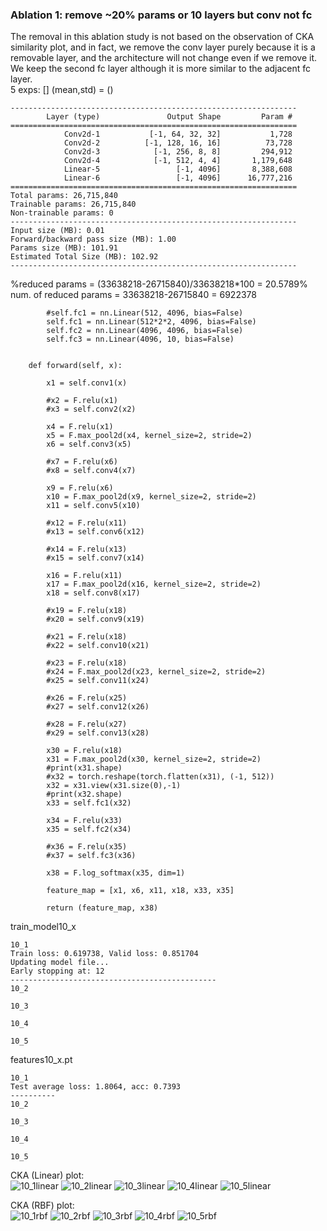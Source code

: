 ### Ablation 1: remove ~20% params or 10 layers but conv not fc
The removal in this ablation study is not based on the observation of CKA similarity plot, and in fact, we remove the conv layer purely because it is a removable layer, and the architecture will not change even if we remove it. We keep the second fc layer although it is more similar to the adjacent fc layer. <br>
5 exps: [] (mean,std) = ()
```
----------------------------------------------------------------
        Layer (type)               Output Shape         Param #
================================================================
            Conv2d-1           [-1, 64, 32, 32]           1,728
            Conv2d-2          [-1, 128, 16, 16]          73,728
            Conv2d-3            [-1, 256, 8, 8]         294,912
            Conv2d-4            [-1, 512, 4, 4]       1,179,648
            Linear-5                 [-1, 4096]       8,388,608
            Linear-6                 [-1, 4096]      16,777,216
================================================================
Total params: 26,715,840
Trainable params: 26,715,840
Non-trainable params: 0
----------------------------------------------------------------
Input size (MB): 0.01
Forward/backward pass size (MB): 1.00
Params size (MB): 101.91
Estimated Total Size (MB): 102.92
----------------------------------------------------------------
```
%reduced params = (33638218-26715840)/33638218\*100 = 20.5789% <br>
num. of reduced params = 33638218-26715840 = 6922378
```
        #self.fc1 = nn.Linear(512, 4096, bias=False)
        self.fc1 = nn.Linear(512*2*2, 4096, bias=False)
        self.fc2 = nn.Linear(4096, 4096, bias=False)
        self.fc3 = nn.Linear(4096, 10, bias=False)
        
        
    def forward(self, x):
        
        x1 = self.conv1(x)
        
        #x2 = F.relu(x1)
        #x3 = self.conv2(x2)
        
        x4 = F.relu(x1)
        x5 = F.max_pool2d(x4, kernel_size=2, stride=2)
        x6 = self.conv3(x5)
        
        #x7 = F.relu(x6)
        #x8 = self.conv4(x7)
        
        x9 = F.relu(x6)
        x10 = F.max_pool2d(x9, kernel_size=2, stride=2)
        x11 = self.conv5(x10)
        
        #x12 = F.relu(x11)
        #x13 = self.conv6(x12)
        
        #x14 = F.relu(x13)
        #x15 = self.conv7(x14)
        
        x16 = F.relu(x11)
        x17 = F.max_pool2d(x16, kernel_size=2, stride=2)
        x18 = self.conv8(x17)
        
        #x19 = F.relu(x18)
        #x20 = self.conv9(x19)
        
        #x21 = F.relu(x18)
        #x22 = self.conv10(x21)
        
        #x23 = F.relu(x18)
        #x24 = F.max_pool2d(x23, kernel_size=2, stride=2)
        #x25 = self.conv11(x24)
        
        #x26 = F.relu(x25)
        #x27 = self.conv12(x26)
        
        #x28 = F.relu(x27)
        #x29 = self.conv13(x28)
        
        x30 = F.relu(x18)
        x31 = F.max_pool2d(x30, kernel_size=2, stride=2)
        #print(x31.shape)
        #x32 = torch.reshape(torch.flatten(x31), (-1, 512))
        x32 = x31.view(x31.size(0),-1)
        #print(x32.shape)
        x33 = self.fc1(x32)
        
        x34 = F.relu(x33)
        x35 = self.fc2(x34)
        
        #x36 = F.relu(x35)
        #x37 = self.fc3(x36)
        
        x38 = F.log_softmax(x35, dim=1)
        
        feature_map = [x1, x6, x11, x18, x33, x35]
        
        return (feature_map, x38)
```
train_model10_x
```
10_1
Train loss: 0.619738, Valid loss: 0.851704
Updating model file...
Early stopping at: 12
----------------------------------------------
10_2

10_3

10_4

10_5

```
features10_x.pt
```
10_1
Test average loss: 1.8064, acc: 0.7393
----------
10_2

10_3

10_4

10_5

```
CKA (Linear) plot:<br>
![10_1linear](10_1linear.png) ![10_2linear](10_2linear.png) ![10_3linear](10_3linear.png) ![10_4linear](10_4linear.png) ![10_5linear](10_5linear.png)

CKA (RBF) plot:<br>
![10_1rbf](10_1rbf.png) ![10_2rbf](10_2rbf.png) ![10_3rbf](10_3rbf.png) ![10_4rbf](10_4rbf.png) ![10_5rbf](10_5rbf.png)
